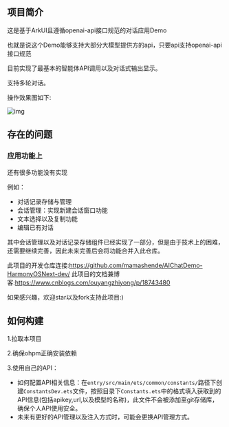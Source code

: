 ## 项目简介
这是基于ArkUI且遵循openai-api接口规范的对话应用Demo

也就是说这个Demo能够支持大部分大模型提供方的api，只要api支持openai-api接口规范

目前实现了最基本的智能体API调用以及对话式输出显示。

支持多轮对话。

操作效果图如下:

![img](https://img2023.cnblogs.com/blog/3416663/202502/3416663-20250210163326062-605433814.gif)





## 存在的问题
### 应用功能上
还有很多功能没有实现

例如：
- 对话记录存储与管理
- 会话管理：实现新建会话窗口功能
- 文本选择以及复制功能
- 编辑已有对话

其中会话管理以及对话记录存储组件已经实现了一部分，但是由于技术上的困难，还需要继续完善，因此未来完善后会将功能合并入此仓库。

此项目的开发仓库连接:https://github.com/mamashende/AIChatDemo-HarmonyOSNext-dev/
此项目的文档兼博客:https://www.cnblogs.com/ouyangzhiyong/p/18743480

如果感兴趣，欢迎star以及fork支持此项目:)

## 如何构建
1.拉取本项目

2.确保ohpm正确安装依赖

3.使用自己的API：


- 如何配置API相关信息：在`entry/src/main/ets/common/constants/`路径下创建`ConstantsDev.ets`文件，按照目录下`Constants.ets`中的格式填入获取到的API信息(包括apikey,url,以及模型的名称)，此文件不会被添加至git存储库，确保个人API使用安全。
- 未来有更好的API管理以及注入方式时，可能会更换API管理方式。





